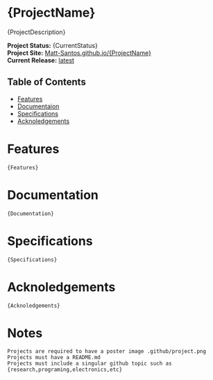 # {ProjectName}

{ProjectDescription}




**Project Status:** {CurrentStatus}\
**Project Site:** [Matt-Santos.github.io/{ProjectName}](https://Matt-Santos.github.io/{ProjectName}/)\
**Current Release:** [latest](https://github.com/Matt-Santos/{ProjectName}/releases/tag/latest)

## Table of Contents
- [Features](#Features)
- [Documentaion](#Documentation)
- [Specifications](#Specifications)
- [Acknoledgements](#Acknoledgements)

# Features

    {Features}

# Documentation

    {Documentation}

# Specifications

    {Specifications}

# Acknoledgements

    {Acknoledgements}
	
# Notes
	
	Projects are required to have a poster image .github/project.png
	Projects must have a README.md
	Projects must include a singular github topic such as {research,programing,electronics,etc}
	